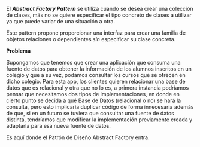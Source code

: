 El **_Abstract Factory Pattern_** se utiliza cuando se desea crear una colección de clases, más no se quiere especificar el tipo concreto de clases a utilizar ya que puede variar de una situación a otra.

Este pattern propone proporcionar una interfaz para crear una familia de objetos relaciones o dependientes *sin* especificar su clase concreta.

**Problema**

Supongamos que tenemos que crear una aplicación que consuma una fuente de datos para obtener la información de los alumnos inscritos en un colegio y que a su vez, podamos consultar los cursos que se ofrecen en dicho colegio.
Para esta app, los clientes quieren relacionar una base de datos que es relacional y otra que no lo es, a primera instancia podríamos pensar que necesitamos dos tipos de implementaciones, en donde en cierto punto se decida a qué
Base de Datos (relacional o no) se hará la consulta, pero esto implicaría duplicar código de forma innecesaria además de que, si en un futuro se tuviera que consultar una fuente de datos distinta, tendríamos que modificar la
implementación previamente creada y adaptarla para esa nueva fuente de datos.

Es aquí donde el Patrón de Diseño Abstract Factory entra. 